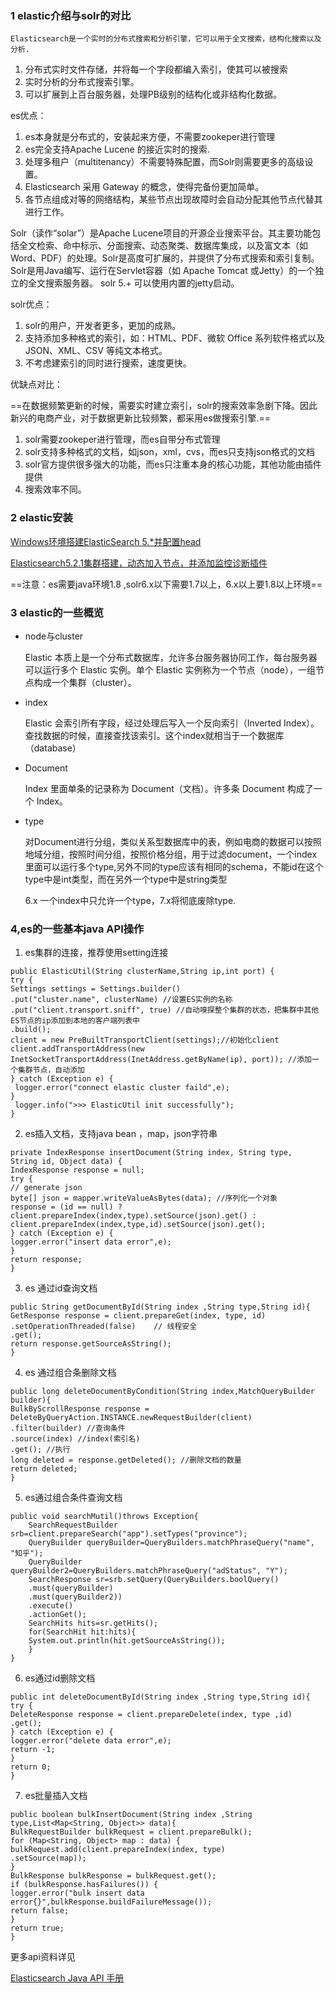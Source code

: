 ### 1 elastic介绍与solr的对比
   
    Elasticsearch是一个实时的分布式搜索和分析引擎，它可以用于全文搜索，结构化搜索以及分析.
    
1. 分布式实时文件存储，并将每一个字段都编入索引，使其可以被搜索
2. 实时分析的分布式搜索引擎。
3. 可以扩展到上百台服务器，处理PB级别的结构化或非结构化数据。


es优点：

1. es本身就是分布式的，安装起来方便，不需要zookeper进行管理
2. es完全支持Apache Lucene 的接近实时的搜索.
3. 处理多租户（multitenancy）不需要特殊配置，而Solr则需要更多的高级设置。
4. Elasticsearch 采用 Gateway 的概念，使得完备份更加简单。
5. 各节点组成对等的网络结构，某些节点出现故障时会自动分配其他节点代替其进行工作。

Solr（读作“solar”）是Apache Lucene项目的开源企业搜索平台。其主要功能包括全文检索、命中标示、分面搜索、动态聚类、数据库集成，以及富文本（如Word、PDF）的处理。Solr是高度可扩展的，并提供了分布式搜索和索引复制。
Solr是用Java编写、运行在Servlet容器（如 Apache Tomcat 或Jetty）的一个独立的全文搜索服务器。
solr 5.+ 可以使用内置的jetty启动。

solr优点：

1. solr的用户，开发者更多，更加的成熟。
2. 支持添加多种格式的索引，如：HTML、PDF、微软 Office 系列软件格式以及 JSON、XML、CSV 等纯文本格式。
3. 不考虑建索引的同时进行搜索，速度更快。


优缺点对比： 

==在数据频繁更新的时候，需要实时建立索引，solr的搜索效率急剧下降。因此新兴的电商产业，对于数据更新比较频繁，都采用es做搜索引擎.==

1. solr需要zookeper进行管理，而es自带分布式管理
2. solr支持多种格式的文档，如json，xml，cvs，而es只支持json格式的文档
3. solr官方提供很多强大的功能，而es只注重本身的核心功能，其他功能由插件提供
4. 搜索效率不同。

### 2 elastic安装

[Windows环境搭建ElasticSearch 5.*并配置head](https://blog.csdn.net/u012270682/article/details/72934270)

[Elasticsearch5.2.1集群搭建，动态加入节点，并添加监控诊断插件](https://blog.csdn.net/gamer_gyt/article/details/59077189)

==注意：es需要java环境1.8 ,solr6.x以下需要1.7以上，6.x以上要1.8以上环境==

### 3 elastic的一些概览

- node与cluster

    Elastic 本质上是一个分布式数据库，允许多台服务器协同工作，每台服务器可以运行多个 Elastic 实例。单个 Elastic 实例称为一个节点（node），一组节点构成一个集群（cluster）。
 
 - index 
    
    Elastic 会索引所有字段，经过处理后写入一个反向索引（Inverted Index）。查找数据的时候，直接查找该索引。这个index就相当于一个数据库（database）

 - Document
    
    Index 里面单条的记录称为 Document（文档）。许多条 Document 构成了一个 Index。

 - type
    
    对Document进行分组，类似关系型数据库中的表，例如电商的数据可以按照地域分组，按照时间分组，按照价格分组，用于过滤document，一个index里面可以运行多个type,另外不同的type应该有相同的schema，不能id在这个type中是int类型，而在另外一个type中是string类型

    6.x 一个index中只允许一个type，7.x将彻底废除type.
    
### 4,es的一些基本java API操作

1. es集群的连接，推荐使用setting连接
    
```
public ElasticUtil(String clusterName,String ip,int port) {
try {
Settings settings = Settings.builder()
.put("cluster.name", clusterName) //设置ES实例的名称
.put("client.transport.sniff", true) //自动嗅探整个集群的状态，把集群中其他ES节点的ip添加到本地的客户端列表中
.build(); 
client = new PreBuiltTransportClient(settings);//初始化client
client.addTransportAddress(new InetSocketTransportAddress(InetAddress.getByName(ip), port)); //添加一个集群节点，自动添加
} catch (Exception e) {
 logger.error("connect elastic cluster faild",e);
}
 logger.info(">>> ElasticUtil init successfully");
}
```

2. es插入文档，支持java bean ，map，json字符串
    
    
```
private IndexResponse insertDocument(String index, String type,
String id, Object data) {
IndexResponse response = null;
try {
// generate json
byte[] json = mapper.writeValueAsBytes(data); //序列化一个对象
response = (id == null) ? client.prepareIndex(index,type).setSource(json).get() : client.prepareIndex(index,type,id).setSource(json).get();
} catch (Exception e) {
logger.error("insert data error",e);
}
return response; 
}
```

3. es 通过id查询文档


```
public String getDocumentById(String index ,String type,String id){
GetResponse response = client.prepareGet(index, type, id)
.setOperationThreaded(false)    // 线程安全
.get();
return response.getSourceAsString();
}
```
4. es 通过组合条删除文档
    
    
```
public long deleteDocumentByCondition(String index,MatchQueryBuilder builder){
BulkByScrollResponse response =
DeleteByQueryAction.INSTANCE.newRequestBuilder(client)
.filter(builder) //查询条件
.source(index) //index(索引名)
.get(); //执行
long deleted = response.getDeleted(); //删除文档的数量
return deleted;
}
```
5. es通过组合条件查询文档


```
public void searchMutil()throws Exception{  
    SearchRequestBuilder srb=client.prepareSearch("app").setTypes("province");  
    QueryBuilder queryBuilder=QueryBuilders.matchPhraseQuery("name", "知乎");  
    QueryBuilder queryBuilder2=QueryBuilders.matchPhraseQuery("adStatus", "Y");  
    SearchResponse sr=srb.setQuery(QueryBuilders.boolQuery()  
    .must(queryBuilder)  
    .must(queryBuilder2))  
    .execute()  
    .actionGet();   
    SearchHits hits=sr.getHits();  
    for(SearchHit hit:hits){  
    System.out.println(hit.getSourceAsString());  
    }  
}  
```
6. es通过id删除文档


```
public int deleteDocumentById(String index ,String type,String id){
try {
DeleteResponse response = client.prepareDelete(index, type ,id)
.get();
} catch (Exception e) {
logger.error("delete data error",e);
return -1;
}
return 0;
}
```
7. es批量插入文档


```
public boolean bulkInsertDocument(String index ,String type,List<Map<String, Object>> data){
BulkRequestBuilder bulkRequest = client.prepareBulk();
for (Map<String, Object> map : data) {
bulkRequest.add(client.prepareIndex(index, type)
.setSource(map));
}
BulkResponse bulkResponse = bulkRequest.get();
if (bulkResponse.hasFailures()) {
logger.error("bulk insert data error{}",bulkResponse.buildFailureMessage());
return false;
}
return true;
}
```

更多api资料详见

[Elasticsearch Java API 手册](https://github.com/quanke/elasticsearch-java)


    
    
 
    
    

    



    
    